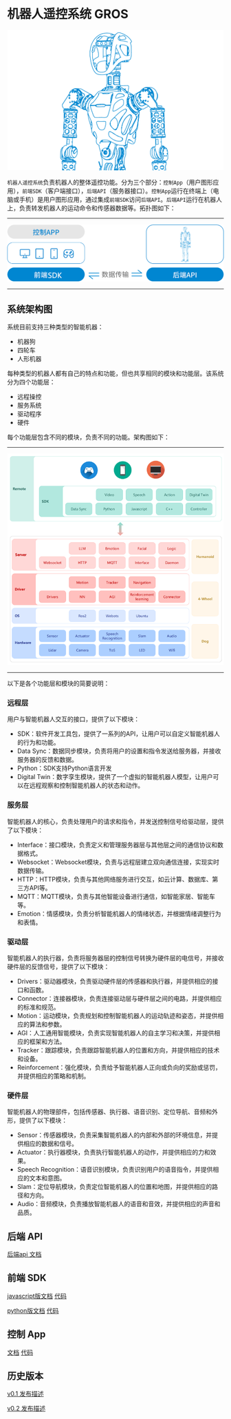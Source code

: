 # 机器人遥控系统 GROS

![](pics/gr1half.png)


`机器人遥控系统`负责机器人的整体遥控功能。分为三个部分：`控制App`（用户图形应用），`前端SDK`（客户端接口），`后端API`（服务器接口）。`控制App`运行在终端上（电脑或手机）是用户图形应用，通过集成`前端SDK`访问`后端API`。`后端API`运行在机器人上，负责转发机器人的运动命令和传感器数据等。拓扑图如下：  

---

![](pics/v0.1_1.png)

---

## 系统架构图
系统目前支持三种类型的智能机器：
- 机器狗
- 四轮车
- 人形机器

每种类型的机器人都有自己的特点和功能，但也共享相同的模块和功能层。该系统分为四个功能层：
- 远程操控
- 服务系统
- 驱动程序
- 硬件

每个功能层包含不同的模块，负责不同的功能。架构图如下：

---

![](pics/arch.png)

---

以下是各个功能层和模块的简要说明：

### 远程层
用户与智能机器人交互的接口，提供了以下模块：
 - SDK：软件开发工具包，提供了一系列的API，让用户可以自定义智能机器人的行为和功能。
 - Data Sync：数据同步模块，负责将用户的设置和指令发送给服务器，并接收服务器的反馈和数据。
 - Python：SDK支持Python语言开发
 - Digital Twin：数字孪生模块，提供了一个虚拟的智能机器人模型，让用户可以在远程观察和控制智能机器人的状态和动作。
 
### 服务层
智能机器人的核心，负责处理用户的请求和指令，并发送控制信号给驱动层，提供了以下模块：
 - Interface：接口模块，负责定义和管理服务器层与其他层之间的通信协议和数据格式。
 - Websocket：Websocket模块，负责与远程层建立双向通信连接，实现实时数据传输。
 - HTTP：HTTP模块，负责与其他网络服务进行交互，如云计算、数据库、第三方API等。
 - MQTT：MQTT模块，负责与其他智能设备进行通信，如智能家居、智能车等。
 - Emotion：情感模块，负责分析智能机器人的情绪状态，并根据情绪调整行为和表情。

### 驱动层
智能机器人的执行器，负责将服务器层的控制信号转换为硬件层的电信号，并接收硬件层的反馈信号，提供了以下模块：
 - Drivers：驱动器模块，负责驱动硬件层的传感器和执行器，并提供相应的接口和函数。
 - Connector：连接器模块，负责连接驱动层与硬件层之间的电路，并提供相应的标准和规范。
 - Motion：运动模块，负责规划和控制智能机器人的运动轨迹和姿态，并提供相应的算法和参数。
 - AGI：人工通用智能模块，负责实现智能机器人的自主学习和决策，并提供相应的框架和方法。
 - Tracker：跟踪模块，负责跟踪智能机器人的位置和方向，并提供相应的技术和设备。
 - Reinforcement：强化模块，负责给予智能机器人正向或负向的奖励或惩罚，并提供相应的策略和机制。

### 硬件层
智能机器人的物理部件，包括传感器、执行器、语音识别、定位导航、音频和外形，提供了以下模块：
 - Sensor：传感器模块，负责采集智能机器人的内部和外部的环境信息，并提供相应的数据和信号。
 - Actuator：执行器模块，负责执行智能机器人的动作，并提供相应的力和效果。
 - Speech Recognition：语音识别模块，负责识别用户的语音指令，并提供相应的文本和意图。
 - Slam：定位导航模块，负责定位智能机器人的位置和地图，并提供相应的路径和方向。
 - Audio：音频模块，负责播放智能机器人的语音和音效，并提供相应的声音和品质。


## 后端 API
[后端api 文档](docs/server_api/readme.md)  

## 前端 SDK

[javascript版文档](docs/sdk_js/readme.md)  [代码](https://github.com/FFTAI/gros_client_js) 

[python版文档](docs/sdk_py/readme.md)  [代码](https://github.com/FFTAI/gros_client_py)

## 控制 App
[文档](https://docs/app/readme.md)  [代码](https://github.com/FFTAI/gros_app)  


## 历史版本
[v0.1 发布描述](v0.1.md)

[v0.2 发布描述](v0.2.md)